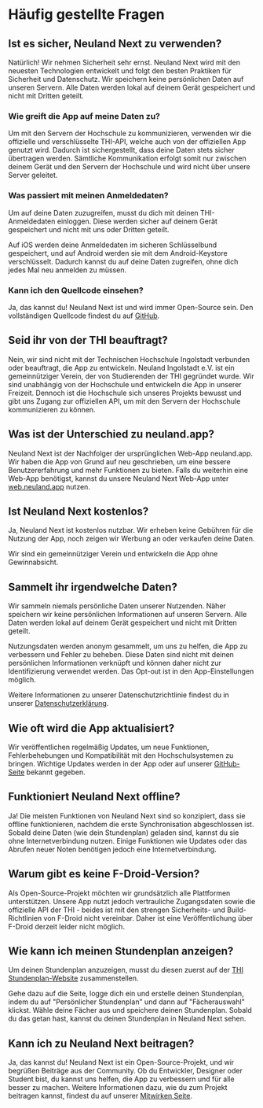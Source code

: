 # Häufig gestellte Fragen

## Ist es sicher, Neuland Next zu verwenden?

Natürlich! Wir nehmen Sicherheit sehr ernst.
Neuland Next wird mit den neuesten Technologien entwickelt und folgt den besten Praktiken für Sicherheit und Datenschutz.
Wir speichern keine persönlichen Daten auf unseren Servern. Alle Daten werden lokal auf deinem Gerät gespeichert und nicht mit Dritten geteilt.

### Wie greift die App auf meine Daten zu?

Um mit den Servern der Hochschule zu kommunizieren, verwenden wir die offizielle und verschlüsselte THI-API, welche auch von der offiziellen App genutzt wird.
Dadurch ist sichergestellt, dass deine Daten stets sicher übertragen werden.
Sämtliche Kommunikation erfolgt somit nur zwischen deinem Gerät und den Servern der Hochschule und wird nicht über unsere Server geleitet.

### Was passiert mit meinen Anmeldedaten?

Um auf deine Daten zuzugreifen, musst du dich mit deinen THI-Anmeldedaten einloggen. Diese werden sicher auf deinem Gerät gespeichert und nicht mit uns oder Dritten geteilt.

Auf iOS werden deine Anmeldedaten im sicheren Schlüsselbund gespeichert, und auf Android werden sie mit dem Android-Keystore verschlüsselt.
Dadurch kannst du auf deine Daten zugreifen, ohne dich jedes Mal neu anmelden zu müssen.

### Kann ich den Quellcode einsehen?

Ja, das kannst du! Neuland Next ist und wird immer Open-Source sein. Den vollständigen Quellcode findest du auf [GitHub](https://github.com/neuland-ingolstadt/neuland.app-native).

## Seid ihr von der THI beauftragt?

Nein, wir sind nicht mit der Technischen Hochschule Ingolstadt verbunden oder beauftragt, die App zu entwickeln.
Neuland Ingolstadt e.V. ist ein gemeinnütziger Verein, der von Studierenden der THI gegründet wurde.
Wir sind unabhängig von der Hochschule und entwickeln die App in unserer Freizeit.
Dennoch ist die Hochschule sich unseres Projekts bewusst und gibt uns Zugang zur offiziellen API, um mit den Servern der Hochschule kommunizieren zu können.

## Was ist der Unterschied zu neuland.app?

Neuland Next ist der Nachfolger der ursprünglichen Web-App neuland.app.
Wir haben die App von Grund auf neu geschrieben, um eine bessere Benutzererfahrung und mehr Funktionen zu bieten.
Falls du weiterhin eine Web-App benötigst, kannst du unsere Neuland Next Web-App unter [web.neuland.app](https://web.neuland.app) nutzen.

## Ist Neuland Next kostenlos?

Ja, Neuland Next ist kostenlos nutzbar. Wir erheben keine Gebühren für die Nutzung der App, noch zeigen wir Werbung an oder verkaufen deine Daten.

Wir sind ein gemeinnütziger Verein und entwickeln die App ohne Gewinnabsicht.

## Sammelt ihr irgendwelche Daten?

Wir sammeln niemals persönliche Daten unserer Nutzenden. Näher speichern wir keine persönlichen Informationen auf unseren Servern.
Alle Daten werden lokal auf deinem Gerät gespeichert und nicht mit Dritten geteilt.

Nutzungsdaten werden anonym gesammelt, um uns zu helfen, die App zu verbessern und Fehler zu beheben.
Diese Daten sind nicht mit deinen persönlichen Informationen verknüpft und können daher nicht zur Identifizierung verwendet werden.
Das Opt-out ist in den App-Einstellungen möglich.

Weitere Informationen zu unserer Datenschutzrichtlinie findest du in unserer [Datenschutzerklärung](/legal/privacy.md).

## Wie oft wird die App aktualisiert?

Wir veröffentlichen regelmäßig Updates, um neue Funktionen, Fehlerbehebungen und Kompatibilität mit den Hochschulsystemen zu bringen.
Wichtige Updates werden in der App oder auf unserer [GitHub-Seite](https://github.com/neuland-ingolstadt/neuland.app-native) bekannt gegeben.

## Funktioniert Neuland Next offline?

Ja! Die meisten Funktionen von Neuland Next sind so konzipiert, dass sie offline funktionieren, nachdem die erste Synchronisation abgeschlossen ist. Sobald deine Daten (wie dein Stundenplan) geladen sind, kannst du sie ohne Internetverbindung nutzen. Einige Funktionen wie Updates oder das Abrufen neuer Noten benötigen jedoch eine Internetverbindung.

## Warum gibt es keine F-Droid-Version?

Als Open-Source-Projekt möchten wir grundsätzlich alle Plattformen unterstützen. Unsere App nutzt jedoch vertrauliche Zugangsdaten sowie die offizielle API der THI - beides ist mit den strengen Sicherheits- und Build-Richtlinien von F-Droid nicht vereinbar. Daher ist eine Veröffentlichung über F-Droid derzeit leider nicht möglich.

## Wie kann ich meinen Stundenplan anzeigen?

Um deinen Stundenplan anzuzeigen, musst du diesen zuerst auf der [THI Stundenplan-Website](https://hiplan.thi.de) zusammenstellen.

Gehe dazu auf die Seite, logge dich ein und erstelle deinen Stundenplan, indem du auf "Persönlicher Stundenplan" und dann auf "Fächerauswahl" klickst. Wähle deine Fächer aus und speichere deinen Stundenplan. Sobald du das getan hast, kannst du deinen Stundenplan in Neuland Next sehen.

## Kann ich zu Neuland Next beitragen?

Ja, das kannst du! Neuland Next ist ein Open-Source-Projekt, und wir begrüßen Beiträge aus der Community. Ob du Entwickler, Designer oder Student bist, du kannst uns helfen, die App zu verbessern und für alle besser zu machen.
Weitere Informationen dazu, wie du zum Projekt beitragen kannst, findest du auf unserer [Mitwirken Seite](/app/contribute).
